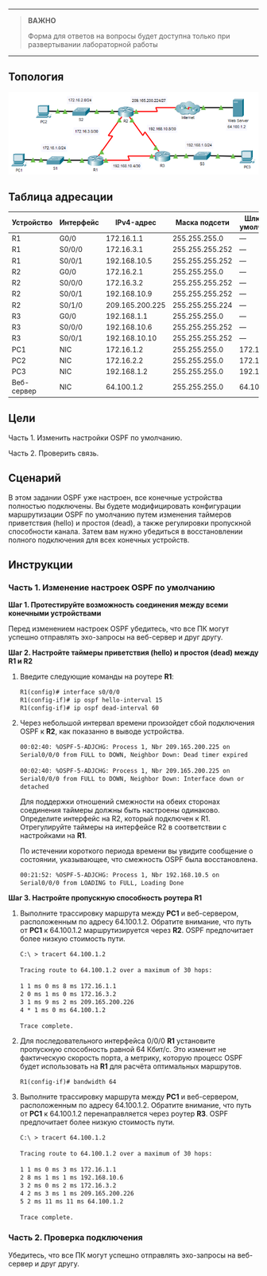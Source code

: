 
---

> **ВАЖНО**
> 
> Форма для ответов на вопросы будет доступна только при развертывании лабораторной работы 

---

## Топология

![](./assets/topology.png)

## Таблица адресации 

| Устройство | Интерфейс | IPv4-адрес      | Маска подсети   | Шлюз по умолчанию |
|------------|-----------|-----------------|-----------------|-------------------|
| R1         | G0/0      | 172.16.1.1      | 255.255.255.0   | —                 |
| R1         | S0/0/0    | 172.16.3.1      | 255.255.255.252 | —                 |
| R1         | S0/0/1    | 192.168.10.5    | 255.255.255.252 | —                 |
| R2         | G0/0      | 172.16.2.1      | 255.255.255.0   | —                 |
| R2         | S0/0/0    | 172.16.3.2      | 255.255.255.252 | —                 |
| R2         | S0/0/1    | 192.168.10.9    | 255.255.255.252 | —                 |
| R2         | S0/1/0    | 209.165.200.225 | 255.255.255.224 | —                 |
| R3         | G0/0      | 192.168.1.1     | 255.255.255.0   | —                 |
| R3         | S0/0/0    | 192.168.10.6    | 255.255.255.252 | —                 |
| R3         | S0/0/1    | 192.168.10.10   | 255.255.255.252 | —                 |
| PC1        | NIC       | 172.16.1.2      | 255.255.255.0   | 172.16.1.1        |
| PC2        | NIC       | 172.16.2.2      | 255.255.255.0   | 172.16.2.1        |
| PC3        | NIC       | 192.168.1.2     | 255.255.255.0   | 192.168.1.1       |
| Веб-сервер | NIC       | 64.100.1.2      | 255.255.255.0   | 64.100.1.1        |

## Цели

Часть 1. Изменить настройки OSPF по умолчанию.

Часть 2. Проверить связь.

## Сценарий

В этом задании OSPF уже настроен, все конечные устройства полностью подключены. Вы будете модифицировать конфигурации маршрутизации OSPF по умолчанию путем изменения таймеров приветствия (hello) и простоя (dead), а также регулировки пропускной способности канала. Затем вам нужно убедиться в восстановлении полного подключения для всех конечных устройств.

## Инструкции

### Часть 1. Изменение настроек OSPF по умолчанию

**Шаг 1. Протестируйте возможность соединения между всеми конечными устройствами**

Перед изменением настроек OSPF убедитесь, что все ПК могут успешно отправлять эхо-запросы на веб-сервер и друг другу.

**Шаг 2. Настройте таймеры приветствия (hello) и простоя (dead) между R1 и R2**

1.  Введите следующие команды на роутере **R1**:

    ```
    R1(config)# interface s0/0/0
    R1(config-if)# ip ospf hello-interval 15
    R1(config-if)# ip ospf dead-interval 60
    ```

2.  Через небольшой интервал времени произойдет сбой подключения OSPF к **R2**, как показанно в выводе устройства.

    ```
    00:02:40: %OSPF-5-ADJCHG: Process 1, Nbr 209.165.200.225 on Serial0/0/0 from FULL to DOWN, Neighbor Down: Dead timer expired

    00:02:40: %OSPF-5-ADJCHG: Process 1, Nbr 209.165.200.225 on Serial0/0/0 from FULL to DOWN, Neighbor Down: Interface down or detached
    ```

    Для поддержки отношений смежности на обеих сторонах соединения таймеры должны быть настроены одинаково. Определите интерфейс на R2, который подключен к R1. Отрегулируйте таймеры на интерфейсе R2 в соответствии с настройками на **R1**.

    По истечении короткого периода времени вы увидите сообщение о состоянии, указывающее, что смежность OSPF была восстановлена.

    ```
    00:21:52: %OSPF-5-ADJCHG: Process 1, Nbr 192.168.10.5 on Serial0/0/0 from LOADING to FULL, Loading Done
    ```

**Шаг 3. Настройте пропускную способность роутера R1**

1.  Выполните трассировку маршрута между **PC1** и веб-сервером, расположенным по адресу 64.100.1.2. Обратите внимание, что путь от **PC1** к 64.100.1.2 маршрутизируется через **R2**. OSPF предпочитает более низкую стоимость пути.

    ```
    C:\ > tracert 64.100.1.2

    Tracing route to 64.100.1.2 over a maximum of 30 hops:

    1 1 ms 0 ms 8 ms 172.16.1.1
    2 0 ms 1 ms 0 ms 172.16.3.2
    3 1 ms 9 ms 2 ms 209.165.200.226
    4 * 1 ms 0 ms 64.100.1.2

    Trace complete.
    ```

2.  Для последовательного интерфейса 0/0/0 **R1** установите пропускную способность равной 64 Кбит/с. Это изменит не фактическую скорость порта, а метрику, которую процесс OSPF будет использовать на **R1** для расчёта оптимальных маршрутов.

    ```
    R1(config-if)# bandwidth 64
    ```

3.  Выполните трассировку маршрута между **PC1** и веб-сервером, расположенным по адресу 64.100.1.2. Обратите внимание, что путь от **PC1** к 64.100.1.2 перенаправляется через роутер **R3**. OSPF предпочитает более низкую стоимость пути.

    ```
    C:\ > tracert 64.100.1.2

    Tracing route to 64.100.1.2 over a maximum of 30 hops:

    1 1 ms 0 ms 3 ms 172.16.1.1
    2 8 ms 1 ms 1 ms 192.168.10.6
    3 2 ms 0 ms 2 ms 172.16.3.2
    4 2 ms 3 ms 1 ms 209.165.200.226
    5 2 ms 11 ms 11 ms 64.100.1.2

    Trace complete.
    ```

### Часть 2. Проверка подключения

Убедитесь, что все ПК могут успешно отправлять эхо-запросы на веб-сервер и друг другу.

<!-- [Скачать файл Packet Tracer для локального запуска](./assets/2.4.11-lab.pka) -->
